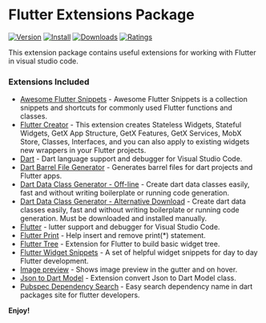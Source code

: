 # Flutter Extensions Package

[![Version](https://vsmarketplacebadge.apphb.com/version/ricardo-emerson.flutter-development-extensions-pack.svg)](https://marketplace.visualstudio.com/items?itemName=ricardo-emerson.flutter-development-extensions-pack)
[![Install](https://vsmarketplacebadge.apphb.com/installs/ricardo-emerson.flutter-development-extensions-pack.svg)](https://marketplace.visualstudio.com/items?itemName=ricardo-emerson.flutter-development-extensions-pack)
[![Downloads](https://vsmarketplacebadge.apphb.com/downloads/ricardo-emerson.flutter-development-extensions-pack.svg)](https://marketplace.visualstudio.com/items?itemName=ricardo-emerson.flutter-development-extensions-pack)
[![Ratings](https://vsmarketplacebadge.apphb.com/rating-short/ricardo-emerson.flutter-development-extensions-pack.svg)](https://marketplace.visualstudio.com/items?itemName=ricardo-emerson.flutter-development-extensions-pack&ssr=false#review-details)

This extension package contains useful extensions for working with Flutter in visual studio code.

### Extensions Included

- [Awesome Flutter Snippets](https://marketplace.visualstudio.com/items?itemName=Nash.awesome-flutter-snippets) - Awesome Flutter Snippets is a collection snippets and shortcuts for commonly used Flutter functions and classes.
- [Flutter Creator](https://marketplace.visualstudio.com/items?itemName=ricardo-emerson.create-flutter-widgets-and-classes) - This extension creates Stateless Widgets, Stateful Widgets, GetX App Structure, GetX Features, GetX Services, MobX Store, Classes, Interfaces, and you can also apply to existing widgets new wrappers in your Flutter projects.
- [Dart](https://marketplace.visualstudio.com/items?itemName=Dart-Code.dart-code) - Dart language support and debugger for Visual Studio Code.
- [Dart Barrel File Generator](https://marketplace.visualstudio.com/items?itemName=miquelddg.dart-barrel-file-generator) - Generates barrel files for dart projects and Flutter apps.
- [Dart Data Class Generator - Off-line](https://marketplace.visualstudio.com/items?itemName=BendixMa.dart-data-class-generator) - Create dart data classes easily, fast and without writing boilerplate or running code generation.
- [Dart Data Class Generator - Alternative Download](https://www.vsixhub.com/vsix/3805) - Create dart data classes easily, fast and without writing boilerplate or running code generation. Must be downloaded and installed manually.
- [Flutter](https://marketplace.visualstudio.com/items?itemName=Dart-Code.flutter) - lutter support and debugger for Visual Studio Code.
- [Flutter Print](https://marketplace.visualstudio.com/items?itemName=ricardo-emerson.flutter-print) - Help insert and remove print(*) statement.
- [Flutter Tree](https://marketplace.visualstudio.com/items?itemName=marcelovelasquez.flutter-tree) - Extension for Flutter to build basic widget tree.
- [Flutter Widget Snippets](https://marketplace.visualstudio.com/items?itemName=alexisvt.flutter-snippets) - A set of helpful widget snippets for day to day Flutter development.
- [Image preview](https://marketplace.visualstudio.com/items?itemName=kisstkondoros.vscode-gutter-preview) - Shows image preview in the gutter and on hover.
- [Json to Dart Model](https://marketplace.visualstudio.com/items?itemName=hirantha.json-to-dart) - Extension convert Json to Dart Model class.
- [Pubspec Dependency Search](https://marketplace.visualstudio.com/items?itemName=everettjf.pubspec-dependency-search) - Easy search dependency name in dart packages site for flutter developers.

**Enjoy!**
